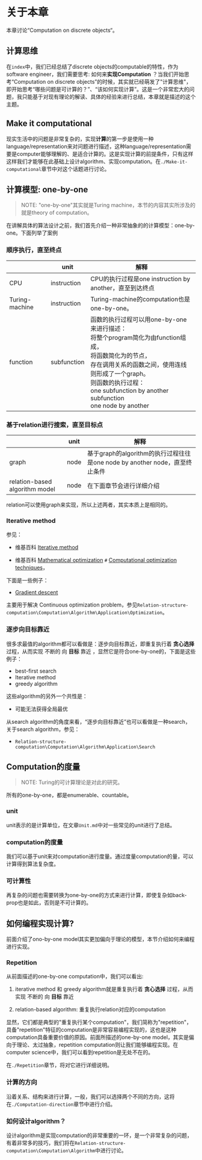 # 关于本章

本章讨论“Computation on discrete objects“。

## 计算思维

在`index`中，我们已经总结了discrete objects的computable的特性，作为software engineer，我们需要思考: 如何来**实现Computation** ？当我们开始思考“Computation on discrete objects”的时候，其实就已经萌发了"计算思维"，即开始思考“哪些问题是可计算的？”、“该如何实现计算”。这是一个非常宏大的问题，我只能基于对现有理论的解读、具体的经验来进行总结，本章就是描述的这个主题。

## Make it computational

现实生活中的问题是非常复杂的，实现**计算**的第一步是使用一种language/representation来对问题进行描述，这种language/representation需要是computer能够理解的、是适合计算的。这是实现计算的前提条件，只有这样这样我们才能够在此基础上设计algorithm、实现computation。在`./Make-it-computational`章节中对这个话题进行讨论。



## 计算模型: one-by-one

> NOTE: "one-by-one"其实就是Turing machine，本节的内容其实所涉及的就是theory of computation。

在讲解具体的算法设计之前，我们首先介绍一种非常抽象的的计算模型：one-by-one。下面列举了案例

### 顺序执行，直至终点

|                | unit        | 解释                                                         |
| -------------- | ----------- | ------------------------------------------------------------ |
| CPU            | instruction | CPU的执行过程是one instruction by another，直至到达终点      |
| Turing-machine | instruction | Turing-machine的computation也是one-by-one。                  |
| function       | subfunction | 函数的执行过程可以用one-by-one来进行描述：<br>将整个program简化为由function组成，<br>将函数简化为的节点，<br>存在调用关系的函数之间，使用连线<br>则形成了一个graph。<br>则函数的执行过程：<br>one subfunction by another subfunction<br>one node by another |



### 基于relation进行搜索，直至目标点

|                                | unit | 解释                                                         |
| ------------------------------ | ---- | ------------------------------------------------------------ |
| graph                          | node | 基于graph的algorithm的执行过程往往是one node by another node，直至终止条件 |
| relation-based algorithm model | node | 在下面章节会进行详细介绍                                     |

relation可以使用graph来实现，所以上述两者，其实本质上是相同的。

### Iterative method

参见：

- 维基百科 [Iterative method](https://en.wikipedia.org/wiki/Iterative_method)

- 维基百科 [Mathematical optimization](https://en.wikipedia.org/wiki/Mathematical_optimization) `#` [Computational optimization techniques](https://en.wikipedia.org/wiki/Mathematical_optimization#Computational_optimization_techniques)，

下面是一些例子：

- [Gradient descent](https://en.wikipedia.org/wiki/Gradient_descent) 

主要用于解决 Continuous optimization problem，参见`Relation-structure-computation\Computation\Algorithm\Application\Optimization`。

### 逐步向目标靠近

很多求最值的algorithm都可以看做是：逐步向目标靠近，即重复执行着 **贪心选择** 过程，从而实现 不断的 向 **目标** 靠近 ，显然它是符合one-by-one的，下面是这些例子：

- best-first search
- Iterative method 
- greedy algorithm

这些algorithm的另外一个共性是：
- 可能无法获得全局最优

从search algorithm的角度来看，“逐步向目标靠近”也可以看做是一种search，关于search algorithm，参见：

- `Relation-structure-computation\Computation\Algorithm\Application\Search`







## Computation的度量

> NOTE: Turing的可计算理论是对此的研究。

所有的one-by-one，都是enumerable、countable。

### unit

unit表示的是计算单位，在文章`Unit.md`中对一些常见的unit进行了总结。

### computation的度量

我们可以基于unit来对computation进行度量。通过度量computation的量，可以计算得到算法复杂度。

### 可计算性

再复杂的问题也需要转换为one-by-one的方式来进行计算，即使复杂如back-prop也是如此，否则是不可计算的。



## 如何编程实现计算?

前面介绍了ono-by-one model其实更加偏向于理论的模型，本节介绍如何来编程进行实现。

### Repetition

从前面描述的one-by-one computation中，我们可以看出:

1) iterative method 和 greedy algorithm就是重复执行着 **贪心选择** 过程，从而实现 不断的 向 **目标** 靠近 

2) relation-based algorithm: 重复执行relation对应的computation

显然，它们都是典型的"重复执行某个computation"，我们简称为"repetition"，具备"repetition"特征的computation是非常容易编程实现的，这也是这种computation具备重要价值的原因。前面所描述的one-by-one model，其实是偏向于理论、太过抽象，repetition computation则让我们能够编程实现。在computer science中，我们可以看到repetition是无处不在的。

在`./Repetition`章节，将对它进行详细说明。



### 计算的方向

沿着关系、结构来进行计算，一般，我们可以选择两个不同的方向，这将在`./Computation-direction`章节中进行介绍。

### 如何设计algorithm？

设计algorithm是实现computation的非常重要的一环，是一个非常复杂的问题，有着非常多的技巧，我们将在`Relation-structure-computation\Computation\Algorithm`中进行讨论。





